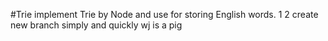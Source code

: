 #Trie
implement Trie by Node and use for storing English words.
1
2
create new branch simply and quickly
wj is a pig

